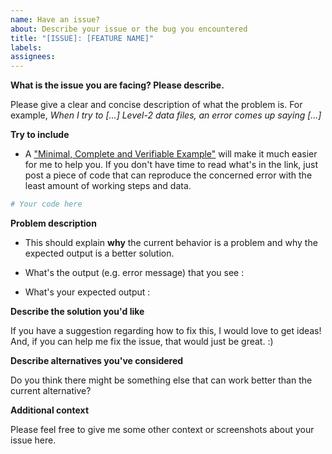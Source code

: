 ```yaml
---
name: Have an issue?
about: Describe your issue or the bug you encountered
title: "[ISSUE]: [FEATURE NAME]"
labels:
assignees:
---
```


**What is the issue you are facing? Please describe.**

Please give a clear and concise description of what the problem is. For example,
_When I try to [...] Level-2 data files, an error comes up saying [...]_

**Try to include**
- A ["Minimal, Complete and Verifiable Example"](http://matthewrocklin.com/blog/work/2018/02/28/minimal-bug-reports) will make it much easier for me to help you. If you don't have time to read what's in the link, just post a piece of code that can reproduce the concerned error with the least amount of working steps and data.

```python
# Your code here
```

**Problem description** 

- This should explain **why** the current behavior is a problem and why the expected output is a better solution.

- What's the output (e.g. error message) that you see : 

- What's your expected output :

**Describe the solution you'd like**

If you have a suggestion regarding how to fix this, I would love to get ideas! And, if you can help me fix the issue, that would just be great. :)

**Describe alternatives you've considered**

Do you think there might be something else that can work better than the current alternative?

**Additional context**

Please feel free to give me some other context or screenshots about your issue here.
